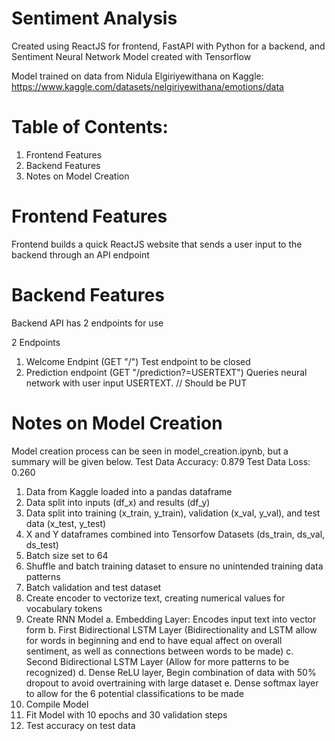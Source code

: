 # Sentiment Analysis

Created using ReactJS for frontend, FastAPI with Python for a backend, and Sentiment Neural Network Model created with Tensorflow

Model trained on data from Nidula Elgiriyewithana on Kaggle: https://www.kaggle.com/datasets/nelgiriyewithana/emotions/data

# Table of Contents:
1. Frontend Features
2. Backend Features
3. Notes on Model Creation

# Frontend Features

Frontend builds a quick ReactJS website that sends a user input to the backend through an API endpoint

# Backend Features

Backend API has 2 endpoints for use

2 Endpoints
1. Welcome Endpint (GET "/")
  Test endpoint to be closed
2. Prediction endpoint (GET "/prediction?=USERTEXT")
   Queries neural network with user input USERTEXT. // Should be PUT

# Notes on Model Creation

Model creation process can be seen in model_creation.ipynb, but a summary will be given below.
Test Data Accuracy: 0.879
Test Data Loss: 0.260

1. Data from Kaggle loaded into a pandas dataframe
2. Data split into inputs (df_x) and results (df_y)
3. Data split into training (x_train, y_train), validation (x_val, y_val), and test data (x_test, y_test)
4. X and Y dataframes combined into Tensorfow Datasets (ds_train, ds_val, ds_test)
5. Batch size set to 64
6. Shuffle and batch training dataset to ensure no unintended training data patterns
7. Batch validation and test dataset
8. Create encoder to vectorize text, creating numerical values for vocabulary tokens
9. Create RNN Model
   a. Embedding Layer: Encodes input text into vector form
   b. First Bidirectional LSTM Layer (Bidirectionality and LSTM allow for words in beginning and end to have equal affect on overall sentiment, as well as connections between words to be made)
   c. Second Bidirectional LSTM Layer (Allow for more patterns to be recognized)
   d. Dense ReLU layer, Begin combination of data with 50% dropout to avoid overtraining with large dataset
   e. Dense softmax layer to allow for the 6 potential classifications to be made
10. Compile Model
11. Fit Model with 10 epochs and 30 validation steps
12. Test accuracy on test data

